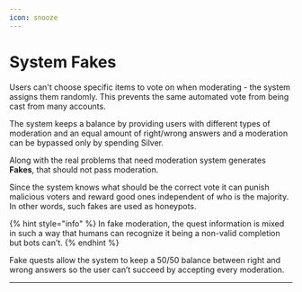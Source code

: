 ```yaml
---
icon: snooze
---
```


# System Fakes

Users can't choose specific items to vote on when moderating - the system assigns them randomly. This prevents the same automated vote from being cast from many accounts.

The system keeps a balance by providing users with different types of moderation and an equal amount of right/wrong answers and a moderation can be bypassed only by spending Silver. 

Along with the real problems that need moderation system generates **Fakes**, that should not pass moderation.

Since the system knows what should be the correct vote it can punish malicious voters and reward good ones independent of who is the majority. In other words, such fakes are used as honeypots.

{% hint style="info" %}
In fake moderation, the quest information is mixed in such a way
that humans can recognize it being a non-valid completion but bots
can’t. 
{% endhint %}

Fake quests allow the system to keep a 50/50 balance between right and wrong answers so the user can’t succeed by accepting every moderation. 

***